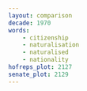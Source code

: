 ```yaml
---
layout: comparison
decade: 1970
words:
    - citizenship
    - naturalisation
    - naturalised
    - nationality
hofreps_plot: 2127
senate_plot: 2129
---
```

